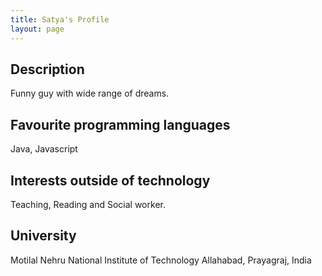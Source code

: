 ```yaml
---
title: Satya's Profile
layout: page
---
```


## Description
Funny guy with wide range of dreams.

## Favourite programming languages

Java, Javascript


## Interests outside of technology

Teaching, Reading and Social worker.


## University

Motilal Nehru National Institute of Technology Allahabad, Prayagraj, India